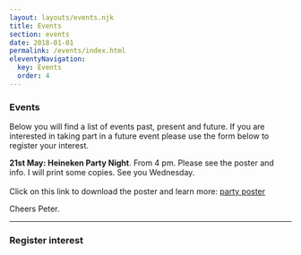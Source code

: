 ```yaml
---
layout: layouts/events.njk
title: Events
section: events
date: 2018-01-01
permalink: /events/index.html
eleventyNavigation:
  key: Events
  order: 4
---
```

### Events

Below you will find a list of events past, present and future. If you are interested in taking part in a future event please use the form below to register your interest.

**21st May: Heineken Party Night**. From 4 pm. Please see the poster and info. I will print some copies. See you Wednesday.\
\
Click on this link to download the poster and learn more: [party poster](https://drive.google.com/file/d/17ywSDnK-M_lizUYXJg-U5VO8xa0vJoS9/view?usp=sharing)

Cheers Peter.

- - -

### Register interest